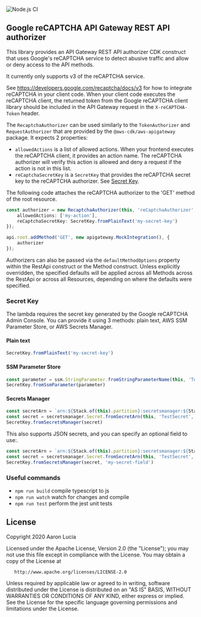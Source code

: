 ![Node.js CI](https://github.com/engineal/aws-cdk-recaptcha-authorizer/workflows/Node.js%20CI/badge.svg)

## Google reCAPTCHA API Gateway REST API authorizer

This library provides an API Gateway REST API authorizer CDK construct that uses Google's reCAPTCHA service to
detect abusive traffic and allow or deny access to the API methods.

It currently only supports v3 of the reCAPTCHA service.

See https://developers.google.com/recaptcha/docs/v3 for how to integrate reCAPTCHA in your client code. When
your client code executes the reCAPTCHA client, the returned token from the Google reCAPTCHA client library
should be included in the API Gateway request in the `X-reCAPTCHA-Token` header.

The `RecaptchaAuthorizer` can be used similarly to the `TokenAuthorizer` and `RequestAuthorizer` that are
provided by the `@aws-cdk/aws-apigateway` package. It expects 2 properties:

* `allowedActions` is a list of allowed actions. When your frontend executes the reCAPTCHA client, it provides
an action name. The reCAPTCHA authorizer will verify this action is allowed and deny a request if the action
is not in this list.
* `reCaptchaSecretKey` is a `SecretKey` that provides the reCAPTCHA secret key to the reCAPTCHA authorizer.
See [Secret Key](secret-key).

The following code attaches the reCAPTCHA authorizer to the 'GET' method of the root resource.
```typescript
const authorizer = new RecaptchaAuthorizer(this, 'reCaptchaAuthorizer', {
    allowedActions: ['my-action'],
    reCaptchaSecretKey: SecretKey.fromPlainText('my-secret-key')
});

api.root.addMethod('GET', new apigateway.MockIntegration(), {
    authorizer
});
```

Authorizers can also be passed via the `defaultMethodOptions` property within the RestApi construct or the
Method construct. Unless explicitly overridden, the specified defaults will be applied across all Methods
across the RestApi or across all Resources, depending on where the defaults were specified.

### Secret Key
The lambda requires the secret key generated by the Google reCAPTCHA Admin Console. You can provide it using
3 methods: plain text, AWS SSM Parameter Store, or AWS Secrets Manager.

#### Plain text
```typescript
SecretKey.fromPlainText('my-secret-key')
```

#### SSM Parameter Store
```typescript
const parameter = ssm.StringParameter.fromStringParameterName(this, 'TestParameter', 'test-secret-key');
SecretKey.fromSsmParameter(parameter)
```

#### Secrets Manager
```typescript
const secretArn = `arn:${Stack.of(this).partition}:secretsmanager:${Stack.of(this).region}:${Stack.of(this).account}:secret:test-secret`;
const secret = secretsmanager.Secret.fromSecretArn(this, 'TestSecret', secretArn);
SecretKey.fromSecretsManager(secret)
```

This also supports JSON secrets, and you can specify an optional field to use:.
```typescript
const secretArn = `arn:${Stack.of(this).partition}:secretsmanager:${Stack.of(this).region}:${Stack.of(this).account}:secret:test-secret`;
const secret = secretsmanager.Secret.fromSecretArn(this, 'TestSecret', secretArn);
SecretKey.fromSecretsManager(secret, 'my-secret-field')
```

### Useful commands

 * `npm run build`   compile typescript to js
 * `npm run watch`   watch for changes and compile
 * `npm run test`    perform the jest unit tests

## License

   Copyright 2020 Aaron Lucia

   Licensed under the Apache License, Version 2.0 (the "License");
   you may not use this file except in compliance with the License.
   You may obtain a copy of the License at

       http://www.apache.org/licenses/LICENSE-2.0

   Unless required by applicable law or agreed to in writing, software
   distributed under the License is distributed on an "AS IS" BASIS,
   WITHOUT WARRANTIES OR CONDITIONS OF ANY KIND, either express or implied.
   See the License for the specific language governing permissions and
   limitations under the License.
